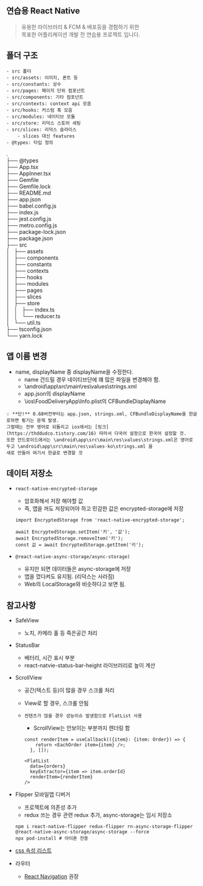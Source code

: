 ## 연습용 React Native
> 유용한 라이브러리 & FCM & 배포등을 경험하기 위한  
> 목표한 어플리케이션 개발 전 연습용 프로젝트 입니다.  
  
## 폴더 구조
```text
- src 폴더
- src/assets: 이미지, 폰트 등
- src/constants: 상수
- src/pages: 페이지 단위 컴포넌트
- src/components: 기타 컴포넌트
- src/contexts: context api 모음
- src/hooks: 커스텀 훅 모음
- src/modules: 네이티브 모듈
- src/store: 리덕스 스토어 세팅
- src/slices: 리덕스 슬라이스
    - slices 대신 features
- @types: 타입 정의
```
.  
├── @types  
├── App.tsx  
├── AppInner.tsx  
├── Gemfile  
├── Gemfile.lock  
├── README.md  
├── app.json  
├── babel.config.js  
├── index.js  
├── jest.config.js  
├── metro.config.js  
├── package-lock.json  
├── package.json  
├── src  
│   ├── assets  
│   ├── components  
│   ├── constants  
│   ├── contexts  
│   ├── hooks  
│   ├── modules  
│   ├── pages  
│   ├── slices  
│   ├── store  
│   │   ├── index.ts  
│   │   └── reducer.ts  
│   └── util.ts  
├── tsconfig.json  
└── yarn.lock

## 앱 이름 변경

- name, displayName 중 displayName을 수정한다.
    - name 건드릴 경우 네이티브단에 꽤 많은 파일을 변경해야 함.
    - \android\app\src\main\res\values\strings.xml
    - app.json의 displayName
    - \ios\FoodDeliveryApp\Info.plist의 CFBundleDisplayName

```
💡 **단!** 0.68버전부터는 app.json, strings.xml, CFBundleDisplayName을 한글로하면 튕기는 문제 발생. 
그럴때는 전부 영어로 되돌리고 ios에서는 [링크](https://thddudco.tistory.com/16) 따라서 다국어 설정으로 한국어 설정할 것. 
또한 안드로이드에서는 \android\app\src\main\res\values\strings.xml은 영어로 두고 \android\app\src\main\res\values-ko\strings.xml 을 
새로 만들어 여기서 한글로 변경할 것
```  

## 데이터 저장소

- `react-native-encrypted-storage`
    - 암호화해서 저장 해야할 값
    - 즉, 앱을 꺼도 저장되어야 하고 민감한 값은 encrypted-storage에 저장

    ```tsx
    import EncryptedStorage from 'react-native-encrypted-storage';
    
    await EncryptedStorage.setItem('키', '값');
    await EncryptedStorage.removeItem('키');
    const 값 = await EncryptedStorage.getItem('키');
    ```

- `@react-native-async-storage/async-storage)`
    - 유지만 되면 데이터들은 async-storage에 저장
    - 앱을 껐다켜도 유지됨. (리덕스는 사라짐)
    - Web의 LocalStorage와 비슷하다고 보면 됨.  
  
## 참고사항
- SafeView
    - 노치, 카메라 홀 등 죽은공간 처리
- StatusBar
    - 베터리, 시간 표시 부분
    - react-natvie-status-bar-height 라이브러리로 높이 계산
- ScrollView
    - 공간(텍스트 등)이 많을 경우 스크롤 처리
    - View로 할 경우, 스크롤 안됨
    - `컨텐츠가 많을 경우 성능이슈 발생함으로 FlatList 사용`
        - ScrollView는 안보이는 부분까지 렌더링 함

        ```tsx
        const renderItem = useCallback(({item}: {item: Order}) => {
            return <EachOrder item={item} />;
          }, []);
        
        <FlatList
          data={orders}
          keyExtractor={item => item.orderId}
          renderItem={renderItem}
        />
        ```

- Flipper 모바일앱 디버거
    - 프로젝트에 의존성 추가
    - redux 쓰는 경우 관련 redux 추가, async-storage는 임시 저장소

    ```tsx
    npm i react-native-flipper redux-flipper rn-async-storage-flipper @react-native-async-storage/async-storage --force
    npx pod-install # 아이폰 전용
    ```

- [css 속성 리스트](https://github.com/vhpoet/react-native-styling-cheat-sheet)
- 라우터
    - [React Navigation](https://www.notion.so/Router-9c9a0344ff5b4a62a020566d9f60c56d?pvs=21) 권장
